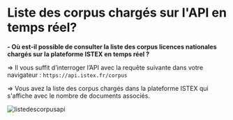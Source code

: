 # Liste des corpus chargés sur l'API en temps réel?

**- Où est-il possible de consulter la liste des corpus licences nationales chargés sur la plateforme ISTEX en temps réel ?**

=&gt; Il vous suffit d’interroger l’API avec la requête suivante dans votre navigateur : `https://api.istex.fr/corpus`

=&gt; Vous avez la liste des corpus chargés dans la plateforme ISTEX qui s'affiche avec le nombre de documents associés.

![ listedescorpusapi](https://doc.istex.fr/users/img/listecorpus.JPG)

